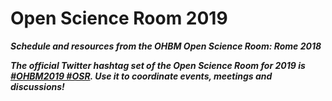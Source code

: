 # Open Science Room 2019

***Schedule and resources from the OHBM Open Science Room: Rome 2018***

***The official Twitter hashtag set of the Open Science Room for 2019 is [#OHBM2019 #OSR](https://twitter.com/search?q=%20%23OSR%20%23OHBM2019&src=typd). Use it to coordinate events, meetings and discussions!***
